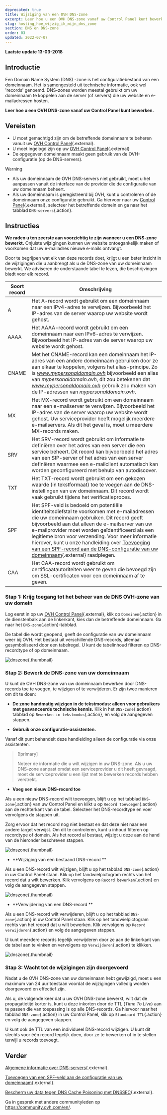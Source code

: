 ```yaml
---
deprecated: true
title: Wijziging van een OVH DNS-zone
excerpt: Leer hoe u een OVH DNS-zone vanaf uw Control Panel kunt bewerken
slug: hosting_hoe_wijzig_ik_mijn_dns_zone
section: DNS en DNS-zone
order: 03
updated: 2022-07-07
---
```


**Laatste update 13-03-2018**

## Introductie

Een Domain Name System (DNS) -zone is het configuratiebestand van een domeinnaam. Het is samengesteld uit technische informatie, ook wel 'records' genoemd. DNS-zones worden meestal gebruikt om uw domeinnaam te koppelen aan de server (of servers) die uw website en e-mailadressen hosten.

**Leer hoe u een OVH DNS-zone vanaf uw Control Panel kunt bewerken.**

## Vereisten

- U moet gemachtigd zijn om de betreffende domeinnaam te beheren vanuit uw [OVH Control Panel](https://www.ovh.com/auth/?action=gotomanager&from=https://www.ovh.nl/&ovhSubsidiary=nl){.external}.
- U moet ingelogd zijn op uw [OVH Control Panel](https://www.ovh.com/auth/?action=gotomanager&from=https://www.ovh.nl/&ovhSubsidiary=nl){.external}
- De opgegeven domeinnaam maakt geen gebruik van de OVH-configuratie (op de DNS-servers).

> [!warning]
>
> - Als uw domeinnaam de OVH DNS-servers niet gebruikt, moet u het aanpassen vanuit de interface van de provider die de configuratie van uw domeinnaam beheert.
> - Als uw domeinnaam is geregistreerd bij OVH, kunt u controleren of de domeinnaam onze configuratie gebruikt. Ga hiervoor naar uw [Control Panel](https://www.ovh.com/auth/?action=gotomanager&from=https://www.ovh.nl/&ovhSubsidiary=nl){.external}, selecteer het betreffende domein en ga naar het tabblad `DNS-servers`{.action}.
>

## Instructies

**We raden u ten zeerste aan voorzichtig te zijn wanneer u een DNS-zone bewerkt.** Onjuiste wijzigingen kunnen uw website ontoegankelijk maken of voorkomen dat uw e-mailadres nieuwe e-mails ontvangt.

Door te begrijpen wat elk van deze records doet, krijgt u een beter inzicht in de wijzigingen die u aanbrengt als u de DNS-zone van uw domeinnaam bewerkt. We adviseren de onderstaande tabel te lezen, die beschrijvingen biedt voor elk record.

|Soort record|Omschrijving|  
|---|---|
|A|Het A-record wordt gebruikt om een domeinnaam naar een IPv4-adres te verwijzen. Bijvoorbeeld het IP-adres van de server waarop uw website wordt gehost.|
|AAAA|Het AAAA-record wordt gebruikt om een domeinnaam naar een IPv6-adres te verwijzen. Bijvoorbeeld het IP-adres van de server waarop uw website wordt gehost.|
|CNAME|Met het CNAME-record kan een domeinnaam het IP-adres van een andere domeinnaam gebruiken door ze aan elkaar te koppelen, volgens het alias-principe. Zo is *www.mypersonaldomain.ovh* bijvoorbeeld een alias van *mypersonaldomain.ovh*, dit zou betekenen dat *www.mypersonaldomain.ovh* gebruik zou maken van de IP-adressen van *mypersonaldomain.ovh*.|
|MX|Het MX-record wordt gebruikt om een domeinnaam naar een e-mailserver te verwijzen. Bijvoorbeeld het IP-adres van de server waarop uw website wordt gehost. Uw serviceprovider heeft mogelijk meerdere e-mailservers. Als dit het geval is, moet u meerdere MX-records maken.|
|SRV|Het SRV-record wordt gebruikt om informatie te definiëren over het adres van een server die een service beheert. Dit record kan bijvoorbeeld het adres van een SIP-server of het adres van een server definiëren waarmee een e-mailclient automatisch kan worden geconfigureerd met behulp van autodiscover.|
|TXT|Het TXT-record wordt gebruikt om een gekozen waarde (in tekstformaat) toe te voegen aan de DNS-instellingen van uw domeinnaam. Dit record wordt vaak gebruikt tijdens het verificatieproces.|
|SPF|Het SPF-veld is bedoeld om potentiële identiteitsdiefstal te voorkomen met e-mailadressen die uw domeinnaam gebruiken. Dit record geeft bijvoorbeeld aan dat alleen de e-mailserver van uw e-mailprovider moet worden geïdentificeerd als een legitieme bron voor verzending. Voor meer informatie hierover, kunt u onze handleiding over [Toevoeging van een SPF-record aan de DNS-configuratie van uw domeinnaam](https://docs.ovh.com/nl/domains/het_spf_veld/){.external} raadplegen.|
|CAA|Het CAA-record wordt gebruikt om certificaatautoriteiten weer te geven die bevoegd zijn om SSL-certificaten voor een domeinnaam af te geven.|

### Stap 1: Krijg toegang tot het beheer van de DNS OVH-zone van uw domein

Log eerst in op uw [OVH Control Panel](https://www.ovh.com/auth/?action=gotomanager&from=https://www.ovh.nl/&ovhSubsidiary=nl){.external}, klik op `Domeinen`{.action} in de dienstenbalk aan de linkerkant, kies dan de betreffende domeinnaam. Ga naar het `DNS-zone`{.action}-tabblad.

De tabel die wordt geopend, geeft de configuratie van uw domeinnaam weer bij OVH. Het bestaat uit verschillende DNS-records, allemaal gesymboliseerd door een tabelregel. U kunt de tabelinhoud filteren op DNS-recordtype of op domeinnaam.

![dnszone](images/edit-dns-zone-ovh-control-panel.png){.thumbnail}

### Stap 2: Bewerk de DNS-zone van uw domeinnaam

U kunt de OVH DNS-zone van uw domeinnaam bewerken door DNS-records toe te voegen, te wijzigen of te verwijderen. Er zijn twee manieren om dit te doen:

- **De zone handmatig wijzigen in de tekstmodus: alleen voor gebruikers met geavanceerde technische kennis.** Klik in het `DNS-zone`{.action} tabblad op `Bewerken in tekstmodus`{.action}, en volg de aangegeven stappen.

- **Gebruik onze configuratie-assistenten.**

Vanaf dit punt behandelt deze handleiding alleen de configuratie via onze assistenten.

> [!primary]
>
> Noteer de informatie die u wilt wijzigen in uw DNS-zone. Als u uw DNS-zone aanpast omdat een serviceprovider u dit heeft gevraagd, moet de serviceprovider u een lijst met te bewerken records hebben verstrekt.
>

- **Voeg een nieuw DNS-record toe**

Als u een nieuw DNS-record wilt toevoegen, blijft u op het tabblad `DNS-zone`{.action} van uw Control Panel en klikt u op `Record toevoegen`{.action} aan de rechterkant van de tabel. Selecteer het DNS-recordtype en voer vervolgens de stappen uit.

Zorg ervoor dat het record nog niet bestaat en dat deze niet naar een andere target verwijst. Om dit te controleren, kunt u inhoud filteren op recordtype of domein. Als het record al bestaat, wijzigt u deze aan de hand van de hieronder beschreven stappen.

![dnszone](images/edit-dns-zone-ovh-add-entry.png){.thumbnail}

- **Wijziging van een bestaand DNS-record **

Als u een DNS-record wilt wijzigen, blijft u op het tabblad `DNS-zone`{.action} in uw Control Panel staan. Klik op het tandwielpictogram rechts van het record dat u wilt bewerken. Klik vervolgens op `Record bewerken`{.action} en volg de aangegeven stappen.

![dnszone](images/edit-dns-zone-ovh-modify-entry.png){.thumbnail}

- **Verwijdering van een DNS-record **

Als u een DNS-record wilt verwijderen, blijft u op het tabblad `DNS-zone`{.action} in uw Control Panel staan. Klik op het tandwielpictogram rechts van het record dat u wilt bewerken. Klik vervolgens op `Record verwijderen`{.action} en volg de aangegeven stappen.

U kunt meerdere records tegelijk verwijderen door ze aan de linkerkant van de tabel aan te vinken en vervolgens op `Verwijderen`{.action} te klikken.

![dnszone](images/edit-dns-zone-ovh-delete-entry.png){.thumbnail}

### Stap 3: Wacht tot de wijzigingen zijn doorgevoerd

Nadat u de OVH DNS-zone van uw domeinnaam hebt gewijzigd, moet u een maximum van 24 uur toestaan voordat de wijzigingen volledig worden doorgevoerd en effectief zijn.

Als u, de volgende keer dat u uw OVH DNS-zone bewerkt, wilt dat de propagatietijd korter is, kunt u deze  inkorten door de TTL (*Time To Live*) aan te passen die van toepassing is op alle DNS-records.
Ga hiervoor naar het tabblad `DNS-zone`{.action} in uw Control Panel, klik op `Standaard TTL`{.action} en volg de aangegeven stappen. 

U kunt ook de TTL van een individueel DNS-record wijzigen. U kunt dit slechts voor één record tegelijk doen, door ze te bewerken of in te stellen terwijl u records toevoegt.

## Verder

[Algemene informatie over DNS-servers](https://docs.ovh.com/nl/domains/gedeelde_hosting_algemene_informatie_over_dns_servers/){.external}.

[Toevoegen van een SPF-veld aan de configuratie van uw domeinnaam](https://docs.ovh.com/nl/domains/het_spf_veld/){.external}.

[Bescherm uw data tegen DNS Cache Poisoning met DNSSEC](https://www.ovhcloud.com/nl/domains/dnssec/){.external}.

Ga in gesprek met andere communityleden op <https://community.ovh.com/en/>.